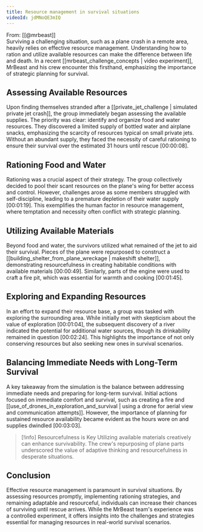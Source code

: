 ```yaml
---
title: Resource management in survival situations
videoId: jdMNoQE3mIQ
---
```


From: [[@mrbeast]] <br/> 
Surviving a challenging situation, such as a plane crash in a remote area, heavily relies on effective resource management. Understanding how to ration and utilize available resources can make the difference between life and death. In a recent [[mrbeast_challenge_concepts | video experiment]], MrBeast and his crew encounter this firsthand, emphasizing the importance of strategic planning for survival.

## Assessing Available Resources

Upon finding themselves stranded after a [[private_jet_challenge | simulated private jet crash]], the group immediately began assessing the available supplies. The priority was clear: identify and organize food and water resources. They discovered a limited supply of bottled water and airplane snacks, emphasizing the scarcity of resources typical on small private jets. Without an abundant supply, they faced the necessity of careful rationing to ensure their survival over the estimated 31 hours until rescue [<a class="yt-timestamp" data-t="00:00:08">00:00:08</a>].

## Rationing Food and Water

Rationing was a crucial aspect of their strategy. The group collectively decided to pool their scant resources on the plane's wing for better access and control. However, challenges arose as some members struggled with self-discipline, leading to a premature depletion of their water supply [<a class="yt-timestamp" data-t="00:01:19">00:01:19</a>]. This exemplifies the human factor in resource management, where temptation and necessity often conflict with strategic planning.

## Utilizing Available Materials

Beyond food and water, the survivors utilized what remained of the jet to aid their survival. Pieces of the plane were repurposed to construct a [[building_shelter_from_plane_wreckage | makeshift shelter]], demonstrating resourcefulness in creating habitable conditions with available materials [<a class="yt-timestamp" data-t="00:00:49">00:00:49</a>]. Similarly, parts of the engine were used to craft a fire pit, which was essential for warmth and cooking [<a class="yt-timestamp" data-t="00:01:45">00:01:45</a>].

## Exploring and Expanding Resources

In an effort to expand their resource base, a group was tasked with exploring the surrounding area. While initially met with skepticism about the value of exploration [<a class="yt-timestamp" data-t="00:01:04">00:01:04</a>], the subsequent discovery of a river indicated the potential for additional water sources, though its drinkability remained in question [<a class="yt-timestamp" data-t="00:02:24">00:02:24</a>]. This highlights the importance of not only conserving resources but also seeking new ones in survival scenarios.

## Balancing Immediate Needs with Long-Term Survival

A key takeaway from the simulation is the balance between addressing immediate needs and preparing for long-term survival. Initial actions focused on immediate comfort and survival, such as creating a fire and [[use_of_drones_in_exploration_and_survival | using a drone for aerial view and communication attempts]]. However, the importance of planning for sustained resource availability became evident as the hours wore on and supplies dwindled [<a class="yt-timestamp" data-t="00:03:03">00:03:03</a>].

> [!info] Resourcefulness is Key
> Utilizing available materials creatively can enhance survivability. The crew's repurposing of plane parts underscored the value of adaptive thinking and resourcefulness in desperate situations.

## Conclusion

Effective resource management is paramount in survival situations. By assessing resources promptly, implementing rationing strategies, and remaining adaptable and resourceful, individuals can increase their chances of surviving until rescue arrives. While the MrBeast team's experience was a controlled experiment, it offers insights into the challenges and strategies essential for managing resources in real-world survival scenarios.